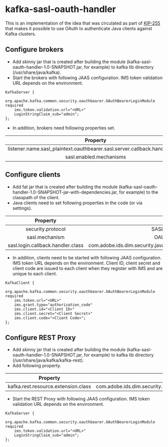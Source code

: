 # kafka-sasl-oauth-handler
This is an implementation of the idea that was circulated as part of [KIP-255](https://cwiki.apache.org/confluence/pages/viewpage.action?pageId=75968876) that makes it possible to use OAuth to authenticate Java clients against Kafka clusters.

## Configure brokers
* Add skinny jar that is created after building the module (kafka-sasl-oauth-handler-1.0-SNAPSHOT.jar, for example) to kafka lib directory (/usr/share/java/kafka).
* Start the brokers with following JAAS configuration. IMS token validation URL depends on the environment.

```
KafkaServer {
    org.apache.kafka.common.security.oauthbearer.OAuthBearerLoginModule required
    ims.token.validation.url="<URL>"
    LoginStringClaim_sub="admin";
};
```
* In addition, brokers need following properties set.

| Property | Value |
| :-------:|:-----:|
| listener.name.sasl_plaintext.oauthbearer.sasl.server.callback.handler.class | com.adobe.ids.dim.security.java.IMSAuthenticateValidatorCallbackHandler |
| sasl.enabled.mechanisms | OAUTHBEARER |


## Configure clients
* Add fat jar that is created after building the module (kafka-sasl-oauth-handler-1.0-SNAPSHOT-jar-with-dependencies.jar, for example) to the classpath of the client.
* Java clients need to set following properties in the code (or via settings).

| Property | Value |
| :-------:|:-----:|
| security.protocol | SASL_PLAINTEXT |
| sasl.mechanism  | OAUTHBEARER |
| sasl.login.callback.handler.class | com.adobe.ids.dim.security.java.IMSAuthenticateLoginCallbackHandler |


* In addition, clients need to be started with following JAAS configuration. IMS token  URL depends on the environment. Client ID, client secret and client code are issued to each client when they register with IMS and are unique to each client.

```
KafkaClient {
    org.apache.kafka.common.security.oauthbearer.OAuthBearerLoginModule required
    ims.token.url="<URL>"
    ims.grant.type="authorization_code" 
    ims.client.id="<Client ID>"
    ims.client.secret="<Client Secret>"
    ims.client.code="<Client Code>";
};
```

## Configure REST Proxy
* Add skinny jar that is created after building the module (kafka-sasl-oauth-handler-1.0-SNAPSHOT.jar, for example) to kafka lib directory (/usr/share/java/kafka/kafka-rest).
* Add following property.

| Property | Value |
| :-------:|:-----:|
| kafka.rest.resource.extension.class | com.adobe.ids.dim.security.rest.KafkaOAuthSecurityRestResourceExtension |

* Start the REST Proxy with following JAAS configuration. IMS token validation URL depends on the environment.

```
KafkaServer {
    org.apache.kafka.common.security.oauthbearer.OAuthBearerLoginModule required
    ims.token.validation.url="<URL>"
    LoginStringClaim_sub="admin";
};
```
